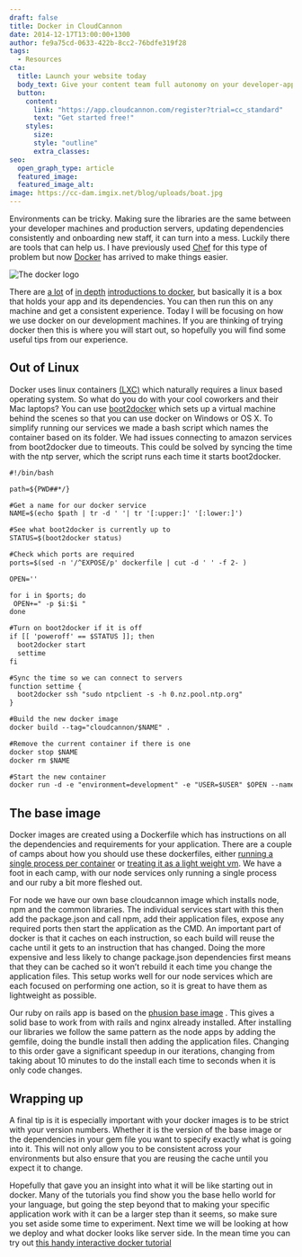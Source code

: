 ```yaml
---
draft: false
title: Docker in CloudCannon
date: 2014-12-17T13:00:00+1300
author: fe9a75cd-0633-422b-8cc2-76bdfe319f28
tags:
  - Resources
cta:
  title: Launch your website today
  body_text: Give your content team full autonomy on your developer-approved tech stack with CloudCannon.
  button:
    content: 
      link: "https://app.cloudcannon.com/register?trial=cc_standard"
      text: "Get started free!"
    styles:
      size:
      style: "outline"
      extra_classes:
seo:
  open_graph_type: article
  featured_image:
  featured_image_alt:
image: https://cc-dam.imgix.net/blog/uploads/boat.jpg
---
```

Environments can be tricky. Making sure the libraries are the same between your developer machines and production servers, updating dependencies consistently and onboarding new staff, it can turn into a mess. Luckily there are tools that can help us. I have previously used [Chef](https://www.chef.io/chef/) for this type of problem but now [Docker](https://www.docker.com/) has arrived to make things easier.

![The docker logo](https://cc-dam.imgix.net/blog/assets/blog/operations/dockerlogo.png)

There are [a lot](https://www.docker.com/whatisdocker/) of [in depth](http://www.zdnet.com/article/what-is-docker-and-why-is-it-so-darn-popular/) [introductions to docker](http://developerblog.redhat.com/2014/05/15/practical-introduction-to-docker-containers/), but basically it is a box that holds your app and its dependencies. You can then run this on any machine and get a consistent experience. Today I will be focusing on how we use docker on our development machines. If you are thinking of trying docker then this is where you will start out, so hopefully you will find some useful tips from our experience.

## Out of Linux

Docker uses linux containers [(LXC)](https://linuxcontainers.org/) which naturally requires a linux based operating system. So what do you do with your cool coworkers and their Mac laptops? You can use [boot2docker](https://github.com/boot2docker/boot2docker) which sets up a virtual machine behind the scenes so that you can use docker on Windows or OS X. To simplify running our services we made a bash script which names the container based on its folder. We had issues connecting to amazon services from boot2docker due to timeouts. This could be solved by syncing the time with the ntp server, which the script runs each time it starts boot2docker.

```html
#!/bin/bash

path=${PWD##*/}

#Get a name for our docker service
NAME=$(echo $path | tr -d ' '| tr '[:upper:]' '[:lower:]')

#See what boot2docker is currently up to
STATUS=$(boot2docker status)

#Check which ports are required
ports=$(sed -n '/^EXPOSE/p' dockerfile | cut -d ' ' -f 2- )

OPEN=''

for i in $ports; do
 OPEN+=" -p $i:$i "
done

#Turn on boot2docker if it is off
if [[ 'poweroff' == $STATUS ]]; then
  boot2docker start
  settime
fi

#Sync the time so we can connect to servers
function settime {
  boot2docker ssh "sudo ntpclient -s -h 0.nz.pool.ntp.org"
}

#Build the new docker image
docker build --tag="cloudcannon/$NAME" .

#Remove the current container if there is one
docker stop $NAME
docker rm $NAME

#Start the new container
docker run -d -e "environment=development" -e "USER=$USER" $OPEN --name $NAME cloudcannon/$NAME
```

## The base image

Docker images are created using a Dockerfile which has instructions on all the dependencies and requirements for your application. There are a couple of camps about how you should use these dockerfiles, either [running a single process per container](https://docs.docker.com/articles/dockerfile_best-practices/) or [treating it as a light weight vm](http://phusion.github.io/baseimage-docker/). We have a foot in each camp, with our node services only running a single process and our ruby a bit more fleshed out.

For node we have our own base cloudcannon image which installs node, npm and the common libraries. The individual services start with this then add the package.json and call npm, add their application files, expose any required ports then start the application as the CMD. An important part of docker is that it caches on each instruction, so each build will reuse the cache until it gets to an instruction that has changed. Doing the more expensive and less likely to change package.json dependencies first means that they can be cached so it won’t rebuild it each time you change the application files. This setup works well for our node services which are each focused on performing one action, so it is great to have them as lightweight as possible.

Our ruby on rails app is based on the [phusion base image](https://github.com/phusion/passenger-docker) . This gives a solid base to work from with rails and nginx already installed. After installing our libraries we follow the same pattern as the node apps by adding the gemfile, doing the bundle install then adding the application files. Changing to this order gave a significant speedup in our iterations, changing from taking about 10 minutes to do the install each time to seconds when it is only code changes.

## Wrapping up

A final tip is it is especially important with your docker images is to be strict with your version numbers. Whether it is the version of the base image or the dependencies in your gem file you want to specify exactly what is going into it. This will not only allow you to be consistent across your environments but also ensure that you are reusing the cache until you expect it to change.

Hopefully that gave you an insight into what it will be like starting out in docker. Many of the tutorials you find show you the base hello world for your language, but going the step beyond that to making your specific application work with it can be a larger step than it seems, so make sure you set aside some time to experiment. Next time we will be looking at how we deploy and what docker looks like server side. In the mean time you can try out [this handy interactive docker tutorial](https://www.docker.com/tryit/?utm_source=rainforestqa&amp;utm_medium=link&amp;utm_campaign=deployment-academy)
